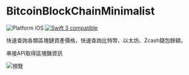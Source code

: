 # BitcoinBlockChainMinimalist

<img src="https://img.shields.io/badge/platform-iOS-blue.svg?style=flat" alt="Platform iOS" /> <a href="https://developer.apple.com/swift"><img src="https://img.shields.io/badge/swift3-compatible-4BC51D.svg?style=flat" alt="Swift 3 compatible" /></a>

快速查詢各類區塊鏈資產價格，快速查詢比特幣、以太坊、Zcash錢包餘額。

串接API取得區塊鍊資訊

![預覽](https://github.com/yasuoyuhao/BitcoinBlockChainMinimalist/blob/master/BitcoinBlockChainMinimalist-GIF.gif?raw=true)
